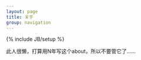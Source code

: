 ```yaml
---
layout: page
title: 关于
group: navigation
---
```

{% include JB/setup %}

此人很懒，打算用N年写这个about，所以不要管它了……

